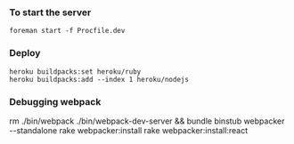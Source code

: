 ### To start the server
    foreman start -f Procfile.dev

### Deploy
    heroku buildpacks:set heroku/ruby
    heroku buildpacks:add --index 1 heroku/nodejs

### Debugging webpack
rm ./bin/webpack ./bin/webpack-dev-server && bundle binstub webpacker --standalone
rake webpacker:install
rake webpacker:install:react
